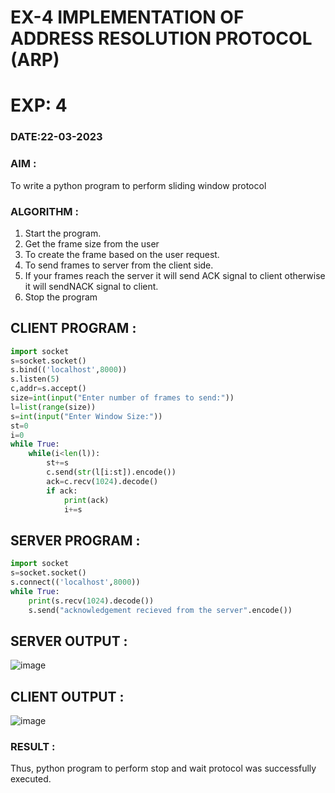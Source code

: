 # EX-4 IMPLEMENTATION OF ADDRESS RESOLUTION PROTOCOL (ARP)
# EXP: 4
### DATE:22-03-2023
### AIM :
To write a python program to perform sliding window protocol
### ALGORITHM :
1. Start the program.
2. Get the frame size from the user
3. To create the frame based on the user request.
4. To send frames to server from the client side.
5. If your frames reach the server it will send ACK signal to client otherwise it will sendNACK signal to client.
6. Stop the program
## CLIENT PROGRAM :
```python
import socket
s=socket.socket()
s.bind(('localhost',8000))
s.listen(5)
c,addr=s.accept()
size=int(input("Enter number of frames to send:"))
l=list(range(size))
s=int(input("Enter Window Size:"))
st=0
i=0
while True:
	while(i<len(l)):
		st+=s
		c.send(str(l[i:st]).encode())
		ack=c.recv(1024).decode()
		if ack:
			print(ack)
			i+=s
```
## SERVER PROGRAM :
```python
import socket
s=socket.socket()
s.connect(('localhost',8000))
while True:
	print(s.recv(1024).decode())
	s.send("acknowledgement recieved from the server".encode())
```
## SERVER OUTPUT :
![image](https://github.com/Pranavvv12/EX-4/assets/121292280/bd7dc08e-c754-4003-bd54-601ab30d4a6a)



## CLIENT OUTPUT :
![image](https://github.com/Pranavvv12/EX-4/assets/121292280/7f6077fa-e1ee-4db2-a324-b7272af7e364)



### RESULT :
Thus, python program to perform stop and wait protocol was successfully executed.

